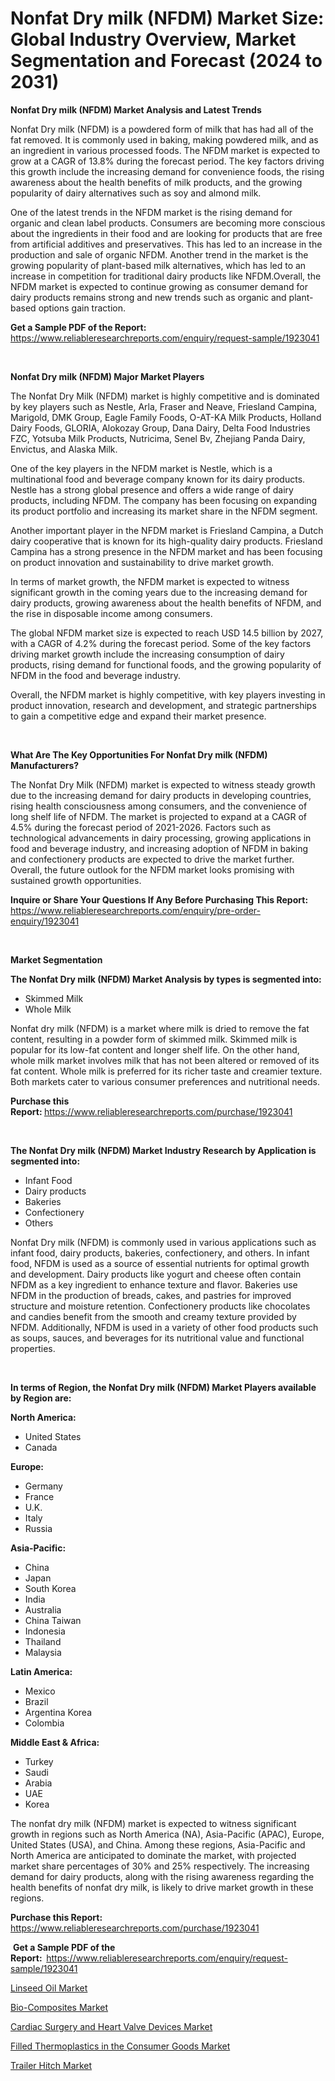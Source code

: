 <p><h1>Nonfat Dry milk (NFDM) Market Size: Global Industry Overview, Market Segmentation and Forecast (2024 to 2031)</h1></p><p><strong>Nonfat Dry milk (NFDM) Market Analysis and Latest Trends</strong></p>
<p><p>Nonfat Dry milk (NFDM) is a powdered form of milk that has had all of the fat removed. It is commonly used in baking, making powdered milk, and as an ingredient in various processed foods. The NFDM market is expected to grow at a CAGR of 13.8% during the forecast period. The key factors driving this growth include the increasing demand for convenience foods, the rising awareness about the health benefits of milk products, and the growing popularity of dairy alternatives such as soy and almond milk.</p><p>One of the latest trends in the NFDM market is the rising demand for organic and clean label products. Consumers are becoming more conscious about the ingredients in their food and are looking for products that are free from artificial additives and preservatives. This has led to an increase in the production and sale of organic NFDM. Another trend in the market is the growing popularity of plant-based milk alternatives, which has led to an increase in competition for traditional dairy products like NFDM.Overall, the NFDM market is expected to continue growing as consumer demand for dairy products remains strong and new trends such as organic and plant-based options gain traction.</p></p>
<p><strong>Get a Sample PDF of the Report:&nbsp;</strong> <a href="https://www.reliableresearchreports.com/enquiry/request-sample/1923041">https://www.reliableresearchreports.com/enquiry/request-sample/1923041</a></p>
<p>&nbsp;</p>
<p><strong>Nonfat Dry milk (NFDM) Major Market Players</strong></p>
<p><p>The Nonfat Dry Milk (NFDM) market is highly competitive and is dominated by key players such as Nestle, Arla, Fraser and Neave, Friesland Campina, Marigold, DMK Group, Eagle Family Foods, O-AT-KA Milk Products, Holland Dairy Foods, GLORIA, Alokozay Group, Dana Dairy, Delta Food Industries FZC, Yotsuba Milk Products, Nutricima, Senel Bv, Zhejiang Panda Dairy, Envictus, and Alaska Milk.</p><p>One of the key players in the NFDM market is Nestle, which is a multinational food and beverage company known for its dairy products. Nestle has a strong global presence and offers a wide range of dairy products, including NFDM. The company has been focusing on expanding its product portfolio and increasing its market share in the NFDM segment.</p><p>Another important player in the NFDM market is Friesland Campina, a Dutch dairy cooperative that is known for its high-quality dairy products. Friesland Campina has a strong presence in the NFDM market and has been focusing on product innovation and sustainability to drive market growth.</p><p>In terms of market growth, the NFDM market is expected to witness significant growth in the coming years due to the increasing demand for dairy products, growing awareness about the health benefits of NFDM, and the rise in disposable income among consumers.</p><p>The global NFDM market size is expected to reach USD 14.5 billion by 2027, with a CAGR of 4.2% during the forecast period. Some of the key factors driving market growth include the increasing consumption of dairy products, rising demand for functional foods, and the growing popularity of NFDM in the food and beverage industry.</p><p>Overall, the NFDM market is highly competitive, with key players investing in product innovation, research and development, and strategic partnerships to gain a competitive edge and expand their market presence.</p></p>
<p>&nbsp;</p>
<p><strong>What Are The Key Opportunities For Nonfat Dry milk (NFDM) Manufacturers?</strong></p>
<p><p>The Nonfat Dry Milk (NFDM) market is expected to witness steady growth due to the increasing demand for dairy products in developing countries, rising health consciousness among consumers, and the convenience of long shelf life of NFDM. The market is projected to expand at a CAGR of 4.5% during the forecast period of 2021-2026. Factors such as technological advancements in dairy processing, growing applications in food and beverage industry, and increasing adoption of NFDM in baking and confectionery products are expected to drive the market further. Overall, the future outlook for the NFDM market looks promising with sustained growth opportunities.</p></p>
<p><strong>Inquire or Share Your Questions If Any Before Purchasing This Report:</strong> <a href="https://www.reliableresearchreports.com/enquiry/pre-order-enquiry/1923041">https://www.reliableresearchreports.com/enquiry/pre-order-enquiry/1923041</a></p>
<p>&nbsp;</p>
<p><strong>Market Segmentation</strong></p>
<p><strong>The Nonfat Dry milk (NFDM) Market Analysis by types is segmented into:</strong></p>
<p><ul><li>Skimmed Milk</li><li>Whole Milk</li></ul></p>
<p><p>Nonfat dry milk (NFDM) is a market where milk is dried to remove the fat content, resulting in a powder form of skimmed milk. Skimmed milk is popular for its low-fat content and longer shelf life. On the other hand, whole milk market involves milk that has not been altered or removed of its fat content. Whole milk is preferred for its richer taste and creamier texture. Both markets cater to various consumer preferences and nutritional needs.</p></p>
<p><strong>Purchase this Report:&nbsp;</strong><a href="https://www.reliableresearchreports.com/purchase/1923041">https://www.reliableresearchreports.com/purchase/1923041</a></p>
<p>&nbsp;</p>
<p><strong>The Nonfat Dry milk (NFDM) Market Industry Research by Application is segmented into:</strong></p>
<p><ul><li>Infant Food</li><li>Dairy products</li><li>Bakeries</li><li>Confectionery</li><li>Others</li></ul></p>
<p><p>Nonfat Dry milk (NFDM) is commonly used in various applications such as infant food, dairy products, bakeries, confectionery, and others. In infant food, NFDM is used as a source of essential nutrients for optimal growth and development. Dairy products like yogurt and cheese often contain NFDM as a key ingredient to enhance texture and flavor. Bakeries use NFDM in the production of breads, cakes, and pastries for improved structure and moisture retention. Confectionery products like chocolates and candies benefit from the smooth and creamy texture provided by NFDM. Additionally, NFDM is used in a variety of other food products such as soups, sauces, and beverages for its nutritional value and functional properties.</p></p>
<p>&nbsp;</p>
<p><strong>In terms of Region, the Nonfat Dry milk (NFDM) Market Players available by Region are:</strong></p>
<p>
    <p> <strong> North America: </strong>
        <ul>
            <li>United States</li>
            <li>Canada</li>
        </ul>
        </p> 
    <p> <strong> Europe: </strong>
        <ul>
            <li>Germany</li>
            <li>France</li>
            <li>U.K.</li>
            <li>Italy</li>
            <li>Russia</li>
        </ul>
        </p> 
    <p> <strong> Asia-Pacific: </strong>
        <ul>
            <li>China</li>
            <li>Japan</li>
            <li>South Korea</li>
            <li>India</li>
            <li>Australia</li>
            <li>China Taiwan</li>
            <li>Indonesia</li>
            <li>Thailand</li>
            <li>Malaysia</li>
        </ul>
        </p> 
    <p> <strong> Latin America: </strong>
        <ul>
            <li>Mexico</li>
            <li>Brazil</li>
            <li>Argentina Korea</li>
            <li>Colombia</li>
        </ul>
        </p> 
    <p> <strong> Middle East & Africa: </strong>
        <ul>
            <li>Turkey</li>
            <li>Saudi</li>
            <li>Arabia</li>
            <li>UAE</li>
            <li>Korea</li>
        </ul>
    </p>
    </p>
<p><p>The nonfat dry milk (NFDM) market is expected to witness significant growth in regions such as North America (NA), Asia-Pacific (APAC), Europe, United States (USA), and China. Among these regions, Asia-Pacific and North America are anticipated to dominate the market, with projected market share percentages of 30% and 25% respectively. The increasing demand for dairy products, along with the rising awareness regarding the health benefits of nonfat dry milk, is likely to drive market growth in these regions.</p></p>
<p><strong>Purchase this Report: </strong><a href="https://www.reliableresearchreports.com/purchase/1923041">https://www.reliableresearchreports.com/purchase/1923041</a></p>
<p>&nbsp;<strong>Get a Sample PDF of the Report:&nbsp;&nbsp;</strong><a href="https://www.reliableresearchreports.com/enquiry/request-sample/1923041">https://www.reliableresearchreports.com/enquiry/request-sample/1923041</a></p>
<p><strong></strong></p>
<p><p><a href="https://view.publitas.com/reportprime-1/linseed-oil-market-furnish-information-about-market-size-market-share-market-dynamics-and-projections-spanning-from-2024-to-2031/">Linseed Oil Market</a></p><p><a href="https://sore-arch-6db.notion.site/Bio-Composites-Market-Size-and-Growth-Market-Segmentation-Regional-and-Country-Breakdowns-and-Mar-30ce677da22746d19a6bc9294f0e5cf3">Bio-Composites Market</a></p><p><a href="https://funky-papaya-cf4.notion.site/Cardiac-Surgery-and-Heart-Valve-Devices-Market-Centers-on-Aspects-such-as-Market-Growth-Market-Shar-47c36822a0fe4e83805a49979f66f91e">Cardiac Surgery and Heart Valve Devices Market</a></p><p><a href="https://confirmed-shield-e13.notion.site/Filled-Thermoplastics-in-the-Consumer-Goods-Market-Size-and-Examines-its-Market-Scope-with-a-Prima-bde537bdc6664b49a46b13c800f1b843">Filled Thermoplastics in the Consumer Goods Market</a></p><p><a href="https://view.publitas.com/reportprime-1/trailer-hitch-market-offers-provide-insightful-data-for-the-time-period-from-2024-to-2031-and-also-provide-analysis-based-on-application-type-and-region/">Trailer Hitch Market</a></p></p>